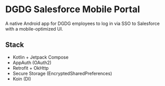 # DGDG Salesforce Mobile Portal

A native Android app for DGDG employees to log in via SSO to Salesforce with a mobile-optimized UI.

## Stack

- Kotlin + Jetpack Compose
- AppAuth (OAuth2)
- Retrofit + OkHttp
- Secure Storage (EncryptedSharedPreferences)
- Koin (DI)